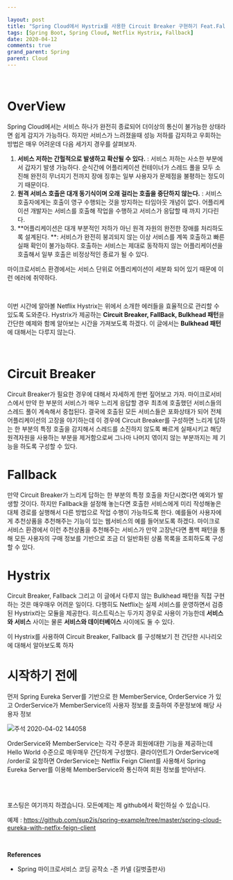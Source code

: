 ```yaml
---

layout: post
title: "Spring Cloud에서 Hystrix를 사용한 Circuit Breaker 구현하기 Feat.Fallback"
tags: [Spring Boot, Spring Cloud, Netflix Hystrix, Fallback]
date: 2020-04-12
comments: true
grand_parent: Spring
parent: Cloud
---
```




<br>

# OverView

Spring Cloud에서는 서비스 하나가 완전히 종료되어 더이상의 통신이 불가능한 상태라면 쉽게 감지가 가능하다. 하지만 서비스가 느려졌을때 성능 저하를 감지하고 우회하는 방법은 매우 어려운데 다음 세가지 경우를 살펴보자.

1. **서비스 저하는 간헐적으로 발생하고 확산될 수 있다.** : 서비스 저하는 사소한 부분에서 갑자기 발생 가능하다. 순식간에 어플리케이션 컨테이너가 스레드 풀을 모두 소진해 완전히 무너지기 전까지 장애 징후는 일부 사용자가 문제점을 불평하는 정도이기 때문이다.
2. **원격 서비스 호출은 대개 동기식이며 오래 걸리는 호출을 중단하지 않는다.** : 서비스 호출자에게는 호출이 영구 수행되는 것을 방지하는 타임아웃 개념이 없다. 어플리케이션 개발자는 서비스를 호출해 작업을 수행하고 서비스가 응답할 때 까지 기다린다.
3. **어플리케이션은 대개 부분적인 저하가 아닌 원격 자원의 완전한 장애를 처리하도록 설계된다. **: 서비스가 완전히 붕괴되지 않는 이상 서비스를 계쏙 호출하고 빠른 실패 확인이 불가능하다. 호출하는 서비스는 제대로 동작하지 않는 어플리케이션을 호출해서 일부 호출은 비정상적인 종료가 될 수 있다.

마이크로서비스 환경에서는 서비스 단위로 어플리케이션이 세분화 되어 있기 때문에 이런 에러에 취약하다.

<br>

이번 시간에 알아볼 Netflix Hystrix는 위에서 소개한 에러들을 효율적으로 관리할 수 있도록 도와준다. Hystrix가 제공하는 **Circuit Breaker, FallBack, Bulkhead 패턴**을 간단한 예제와 함께 알아보는 시간을 가져보도록 하겠다. 이 글에서는 **Bulkhead 패턴**에 대해서는 다루지 않는다.

<br>

# Circuit Breaker

Circuit Breaker가 필요한 경우에 대해서 자세하게 한번 짚어보고 가자. 마이크로서비스에서 만약 한 부분의 서비스가 매우 느리게 응답할 경우 최초에 호출했던 서비스들의 스레드 풀이 계속해서 중첩된다. 결국에 호출된 모든 서비스들은 포화상태가 되어 전체 어플리케이션의 고장을 야기하는데 이 경우에 Circuit Breaker를 구성하면 느리게 답하는 한 부분의 특정 호출을 감지해서 스레드를 소진하지 않도록 빠르게 실패시키고 해당 원격자원을 사용하는 부분을 제거함으로써 그나마 나머지 엮이지 않는 부분까지는 제 기능을 하도록 구성할 수 있다.



# Fallback

만약 Circuit Breaker가 느리게 답하는 한 부분의 특정 호출을 차단시켰다면 예외가 발생할 것이다. 하지만 Fallback을 설정해 놓는다면 호출한 서비스에게 미리 작성해놓은 대체 경로를 실행해서 다른 방법으로 작업 수행이 가능하도록 한다. 예를들어 사용자에게 추천상품을 추천해주는 기능이 있는 웹서비스의 예를 들어보도록 하겠다. 마이크로 서비스 환경에서 이런 추천상품을 추천해주는 서비스가 만약 고장난다면 폴백 패턴을 통해 모든 사용자의 구매 정보를 기반으로 조금 더 일반화된 상품 목록을 조회하도록 구성할 수 있다.



# Hystrix

Circuit Breaker, Fallback 그리고 이 글에서 다루지 않는 Bulkhead 패턴을 직접 구현하는 것은 매우매우 어려운 일이다. 다행히도 Netflix는 실제 서비스를 운영하면서 검증된 Hystrix라는 모듈을 제공한다. 히스트릭스는 두가지 경우로 사용이 가능한데 **서비스와 서비스** 사이는 물론 **서비스와 데이터베이스** 사이에도 둘 수 있다.

이 Hystrix를 사용하여 Circuit Breaker, Fallback 를 구성해보기 전 간단한 시나리오에 대해서 알아보도록 하자



# 시작하기 전에

먼저 Spring Eureka Server를 기반으로 한 MemberService, OrderService 가 있고 OrderService가 MemberService의 사용자 정보를 호출하여 주문정보에 해당 사용자 정보






![주석 2020-04-02 144058](https://user-images.githubusercontent.com/30790184/78619343-12073800-78b8-11ea-98cf-1bb07c2dd359.png)

OrderService와 MemberService는 각각 주문과 회원에대한 기능을 제공하는데 Hello World 수준으로 매우매우 간단하게 구성했다. 클라이언트가 OrderService에 /order로 요청하면 OrderService는 Netflix Feign Client를 사용해서 Spring Eureka Server를 이용해 MemberService와 통신하여 회원 정보를 받아낸다.





<br>



















<br>

포스팅은 여기까지 하겠습니다.  모든예제는 제 github에서 확인하실 수 있습니다.

예제 : https://github.com/sup2is/spring-example/tree/master/spring-cloud-eureka-with-netfix-feign-client



<br>

**References**

-  Spring 마이크로서비스 코딩 공작소 -존 카넬 (길벗출판사)
